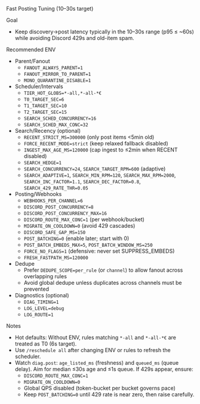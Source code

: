 Fast Posting Tuning (10–30s target)

Goal
- Keep discovery→post latency typically in the 10–30s range (p95 ≤ ~60s) while avoiding Discord 429s and old-item spam.

Recommended ENV
- Parent/Fanout
  - `FANOUT_ALWAYS_PARENT=1`
  - `FANOUT_MIRROR_TO_PARENT=1`
  - `MONO_QUARANTINE_DISABLE=1`
- Scheduler/Intervals
  - `TIER_HOT_GLOBS=*-all,*-all-*€`
  - `T0_TARGET_SEC=6`
  - `T1_TARGET_SEC=10`
  - `T2_TARGET_SEC=15`
  - `SEARCH_SCHED_CONCURRENCY=16`
  - `SEARCH_SCHED_MAX_CONC=32`
- Search/Recency (optional)
  - `RECENT_STRICT_MS=300000` (only post items <5min old)
  - `FORCE_RECENT_MODE=strict` (keep relaxed fallback disabled)
  - `INGEST_MAX_AGE_MS=120000` (cap ingest to ≤2min when RECENT disabled)
  - `SEARCH_HEDGE=1`
  - `SEARCH_CONCURRENCY=24`, `SEARCH_TARGET_RPM=600` (adaptive)
  - `SEARCH_ADAPTIVE=1`, `SEARCH_MIN_RPM=120`, `SEARCH_MAX_RPM=2000`, `SEARCH_INC_FACTOR=1.1`, `SEARCH_DEC_FACTOR=0.8`, `SEARCH_429_RATE_THR=0.05`
- Posting/Webhooks
  - `WEBHOOKS_PER_CHANNEL=6`
  - `DISCORD_POST_CONCURRENCY=8`
  - `DISCORD_POST_CONCURRENCY_MAX=16`
  - `DISCORD_ROUTE_MAX_CONC=1` (per webhook/bucket)
  - `MIGRATE_ON_COOLDOWN=0` (avoid 429 cascades)
  - `DISCORD_SAFE_GAP_MS=150`
  - `POST_BATCHING=0` (enable later; start with 0)
  - `POST_BATCH_EMBEDS_MAX=5`, `POST_BATCH_WINDOW_MS=250`
  - `FORCE_NO_FLAGS=1` (defensive: never set SUPPRESS_EMBEDS)
  - `FRESH_FASTPATH_MS=120000`
- Dedupe
  - Prefer `DEDUPE_SCOPE=per_rule` (or `channel`) to allow fanout across overlapping rules
  - Avoid global dedupe unless duplicates across channels must be prevented
- Diagnostics (optional)
  - `DIAG_TIMING=1`
  - `LOG_LEVEL=debug`
  - `LOG_ROUTE=1`

Notes
- Hot defaults: Without ENV, rules matching `*-all` and `*-all-*€` are treated as T0 (6s target).
- Use `/reschedule all` after changing ENV or rules to refresh the scheduler.
- Watch `diag.post`: `age_listed_ms` (freshness) and `queued_ms` (queue delay). Aim for median ≤30s age and ≤1s queue. If 429s appear, ensure:
  - `DISCORD_ROUTE_MAX_CONC=1`
  - `MIGRATE_ON_COOLDOWN=0`
  - Global QPS disabled (token-bucket per bucket governs pace)
  - Keep `POST_BATCHING=0` until 429 rate is near zero, then raise carefully.

